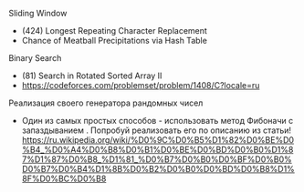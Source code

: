 Sliding Window
- (424) Longest Repeating Character Replacement
- Chance of Meatball Precipitations via Hash Table

Binary Search
- (81) Search in Rotated Sorted Array II
- https://codeforces.com/problemset/problem/1408/C?locale=ru

Реализация своего генератора рандомных чисел
- Один из самых простых способов - использовать метод Фибоначи с запаздыванием . Попробуй реализовать его по описанию из статьи! https://ru.wikipedia.org/wiki/%D0%9C%D0%B5%D1%82%D0%BE%D0%B4_%D0%A4%D0%B8%D0%B1%D0%BE%D0%BD%D0%B0%D1%87%D1%87%D0%B8_%D1%81_%D0%B7%D0%B0%D0%BF%D0%B0%D0%B7%D0%B4%D1%8B%D0%B2%D0%B0%D0%BD%D0%B8%D1%8F%D0%BC%D0%B8
